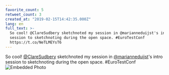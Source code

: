```yaml
---
favorite_count: 5
retweet_count: 3
created_at: "2019-02-15T14:42:35.000Z"
lang: en
full_text: >-
  So cool! @ClareSudbery sketchnoted my session in @marianneduijst's intro
  session to sketchnoting during the open space. #EuroTestConf
  https://t.co/NeTLMEYsT6
---
```


So cool! [@ClareSudbery](https://twitter.com/ClareSudbery) sketchnoted my
session in [@marianneduijst](https://twitter.com/marianneduijst)'s intro session
to sketchnoting during the open space. #EuroTestConf
![Embedded Photo](https://twitter-media-coderbyheart.s3.eu-north-1.amazonaws.com/1096419507252412416-DzdDuQ0XQAAnTPc.jpg)
